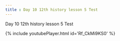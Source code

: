 ```yaml
---
title : Day 10 12th history lesson 5 Test
---
```


Day 10 12th history lesson 5 Test



{% include youtubePlayer.html id='Rf_CkMi9KS0' %}
